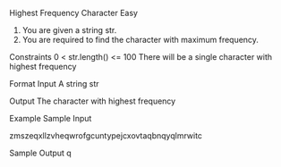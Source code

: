 Highest Frequency Character
Easy

1. You are given a string str.
2. You are required to find the character with maximum frequency.

Constraints
0 < str.length() <= 100
There will be a single character with highest frequency

Format
Input
A string str

Output
The character with highest frequency

Example
Sample Input

zmszeqxllzvheqwrofgcuntypejcxovtaqbnqyqlmrwitc

Sample Output
q